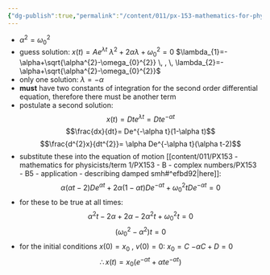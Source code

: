 ```yaml
---
{"dg-publish":true,"permalink":"/content/011/px-153-mathematics-for-physicists/term-1/px-153-b-complex-numbers/px-153-b5-3-critical-damping/","created":"2024-11-25T10:50:32.000+00:00","updated":"2024-11-26T19:36:43.297+00:00"}
---
```


- $\alpha^2=\omega_0^2$
- guess solution: $x(t)=Ae^{\lambda t}$
		$\lambda^{2}+ 2\alpha \lambda + \omega_{0}^{2}=0$
		$\lambda_{1}=-\alpha+\sqrt{\alpha^{2}-\omega_{0}^{2}} \, , \, \lambda_{2}=-\alpha+\sqrt{\alpha^{2}-\omega_{0}^{2}}$
- only one solution: $\lambda = -\alpha$
- **must** have two constants of integration for the second order differential equation, therefore there must be another term
- postulate a second solution: 
$$x(t)=Dte^{\lambda t}=Dte^{-\alpha t}$$
$$\frac{dx}{dt}= De^{-\alpha t}(1-\alpha t)$$
$$\frac{d^{2}x}{dt^{2}}= \alpha De^{-\alpha t}(\alpha t-2)$$
- substitute these into the equation of motion [[content/011/PX153 - mathematics for physicists/term 1/PX153 - B - complex numbers/PX153 - B5 - application - describing damped smh#^efbd92\|here]]: 
$$\alpha(\alpha t -2)De^{\alpha t} + 2 \alpha(1-\alpha t) De^{-\alpha t} + \omega_{0}^{2}tDe^{-\alpha t} =0$$
- for these to be true at all times: 
$$\alpha^{2}t-2\alpha+2\alpha-2\alpha^{2}t+\omega_{0}^{2}t=0$$
$$(\omega_0^2-\alpha^2)t=0$$
- for the initial conditions $x(0)=x_{0}$ , $v(0)=0$:
		$x_{0}=C$
		$-\alpha C + D = 0$
$$\therefore x(t) = x_0(e^{-\alpha t} + \alpha t e^{-\alpha t})$$

